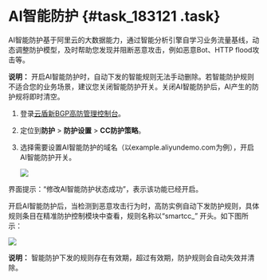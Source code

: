 # AI智能防护 {#task_183121 .task}

AI智能防护基于阿里云的大数据能力，通过智能分析引擎自学习业务流量基线，动态调整防护模型，及时帮助您发现并阻断恶意攻击，例如恶意Bot、HTTP flood攻击等。

**说明：** 开启AI智能防护时，自动下发的智能规则无法手动删除。若智能防护规则不适合您的业务场景，建议您关闭智能防护开关。关闭AI智能防护后，AI产生的防护规将即时清空。

1.  登录[云盾新BGP高防管理控制台](https://yundun.console.aliyun.com/?p=ddoscoo&__consolePageCode=ddoscoo)。
2.  定位到**防护** \> **防护设置** \> **CC防护策略**。
3.  选择需要设置AI智能防护的域名（以example.aliyundemo.com为例），开启AI智能防护开关。 

    ![](http://static-aliyun-doc.oss-cn-hangzhou.aliyuncs.com/assets/img/156918/155901021044284_zh-CN.png)


界面提示：“修改AI智能防护状态成功”，表示该功能已经开启。

开启AI智能防护后，当检测到恶意攻击行为时，高防实例自动下发防护规则，具体规则条目在精准防护控制模块中查看，规则名称以“smartcc\_” 开头。如下图所示：

![](http://static-aliyun-doc.oss-cn-hangzhou.aliyuncs.com/assets/img/156918/155901021044285_zh-CN.png)

**说明：** 智能防护下发的规则存在有效期，超过有效期，防护规则会自动失效并清除。

